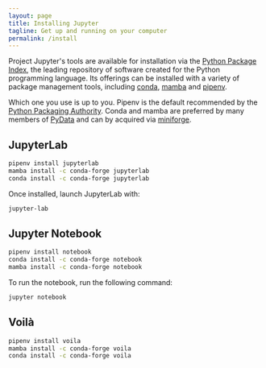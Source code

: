 ```yaml
---
layout: page
title: Installing Jupyter
tagline: Get up and running on your computer
permalink: /install
---
```


Project Jupyter's tools are available for installation via the [Python Package Index](https://pypi.org/), the leading repository of software created for the Python programming language. Its offerings can be installed with a variety of package management tools, including [conda](https://docs.conda.io/), [mamba](https://mamba.readthedocs.io/) and [pipenv](https://pipenv.pypa.io/). 

Which one you use is up to you. Pipenv is the default recommended by the [Python Packaging Authority](https://www.pypa.io/). Conda and mamba are preferred by many members of [PyData](https://pydata.org/) and can by acquired via [miniforge](https://github.com/conda-forge/miniforge#mambaforge).

## JupyterLab

```bash
pipenv install jupyterlab
mamba install -c conda-forge jupyterlab
conda install -c conda-forge jupyterlab
```

Once installed, launch JupyterLab with:

```bash
jupyter-lab
```

## Jupyter Notebook

```bash
pipenv install notebook
conda install -c conda-forge notebook
mamba install -c conda-forge notebook
```

To run the notebook, run the following command:

```bash
jupyter notebook
```

## Voilà

```bash
pipenv install voila
mamba install -c conda-forge voila
conda install -c conda-forge voila
```
